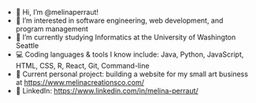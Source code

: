 - 👋 Hi, I’m @melinaperraut!
- 👀 I’m interested in software engineering, web development, and program management
- 🌱 I’m currently studying Informatics at the University of Washington Seattle
- 💻 Coding languages & tools I know include: Java, Python, JavaScript, HTML, CSS, R, React, Git, Command-line
- 🎨 Current personal project: building a website for my small art business at https://www.melinacreationsco.com/
- 🔗 LinkedIn: https://www.linkedin.com/in/melina-perraut/

<!---
melinaperraut/melinaperraut is a ✨ special ✨ repository because its `README.md` (this file) appears on your GitHub profile.
You can click the Preview link to take a look at your changes.
--->

